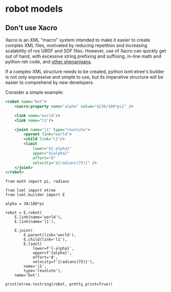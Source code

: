 
robot models
============

## Don't use Xacro

Xacro is an XML "macro" system intended to make it easier to create complex XML
files, motivated by reducing repetition and increasing scalability of ros URDF
and SDF files. However, use of Xacro can quickly get out of hand, with
excessive string prefixing and suffixing, in-line math and python-ish code, and
[other shenanigans](http://wiki.ros.org/xacro#Unrolling_loops).

If a complex XML structure needs to be created, python lxml etree's builder is
not only expressive and simple to use, but its imperative structure will be
easier to comprehend by new developers.

Consider a simple example:

```xml
<robot name="bot">
    <xacro:property name="alpha" value="${30/180*pi}" />

    <link name="world"/>
    <link name="l1"/>

    <joint name="j1" type="revolute">
        <parent link="world">
        <child link="l1"/>
        <limit
            lower="${-alpha}"
            upper="${alpha}"
            effort="0"
            velocity="${radians(75)}" />
    </joint>
</robot>
```

```python3
from math import pi, radians

from lxml import etree
from lxml.builder import E

alpha = 30/180*pi

robot = E.robot(
    E.link(name='world'),
    E.link(name='l1'),

    E.joint(
        E.parent(link='world'),
        E.child(link='l1'),
        E.limit(
            lower=f'{-alpha}',
            upper=f'{alpha}',
            effort='0',
            velocity=f'{radians(75)}'),
        name='j1',
        type='revolute'),
    name='bot')

print(etree.tostring(robot, pretty_print=True))
```



